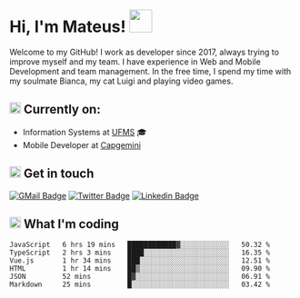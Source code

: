 # Hi, I'm Mateus! <img src="https://media.giphy.com/media/Lp2DXaHwco9FK/giphy.gif" width="40" height="40" />

Welcome to my GitHub! I work as developer since 2017, always trying to improve myself and my team. I have experience in Web and Mobile Development and team management. In the free time, I spend my time with my soulmate Bianca, my cat Luigi and playing video games.

## <img src="https://github.githubassets.com/images/icons/emoji/unicode/1f469-1f4bb.png" width="20" height="20" /> Currently on:
- Information Systems at [UFMS](https://www.ufms.br) :mortar_board:
- Mobile Developer at [Capgemini](https://www.capgemini.com)

## <img src="https://github.githubassets.com/images/icons/emoji/unicode/2615.png" width="20" height="20"/> Get in touch
[![GMail Badge](https://img.shields.io/badge/Gmail-D14836?style=for-the-badge&logo=gmail&logoColor=white&link=http://mailto:mateusragazzi.b@gmail.com)](http://malito:mateusragazzi.b@gmail.com)
[![Twitter Badge](https://img.shields.io/badge/Twitter-1DA1F2?style=for-the-badge&logo=twitter&logoColor=white&link=https://twitter.com/r_mateus39)](https://twitter.com/r_mateus39)
[![Linkedin Badge](https://img.shields.io/badge/LinkedIn-0077B5?style=for-the-badge&logo=linkedin&logoColor=white&link=https://www.linkedin.com/in/mateus-ragazzi/)](https://www.linkedin.com/in/mateus-ragazzi/)

## <img src="https://github.githubassets.com/images/icons/emoji/unicode/1f4ca.png" width="20" height="20"/> What I'm coding

<!--START_SECTION:waka-->

```text
JavaScript   6 hrs 19 mins   ████████████▓░░░░░░░░░░░░   50.32 %
TypeScript   2 hrs 3 mins    ████░░░░░░░░░░░░░░░░░░░░░   16.35 %
Vue.js       1 hr 34 mins    ███░░░░░░░░░░░░░░░░░░░░░░   12.51 %
HTML         1 hr 14 mins    ██▒░░░░░░░░░░░░░░░░░░░░░░   09.90 %
JSON         52 mins         █▓░░░░░░░░░░░░░░░░░░░░░░░   06.91 %
Markdown     25 mins         █░░░░░░░░░░░░░░░░░░░░░░░░   03.42 %
```

<!--END_SECTION:waka-->
